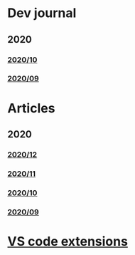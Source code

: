 # Dev journal
## 2020
### [2020/10](./_posts/dev/2020-10-05-dev-2020-10.md)
### [2020/09](./_posts/dev/2020-09-21-dev-2020-09.md)

# Articles
## 2020
### [2020/12](./_posts/articles/2020-12-01-articles-2020-12.md)
### [2020/11](./_posts/articles/2020-11-01-articles-2020-11.md)
### [2020/10](./_posts/articles/2020-10-04-articles-2020-10.md)
### [2020/09](./_posts/articles/2020-09-21-articles-2020-09.md)

# [VS code extensions](vs-code-extensions.md)
